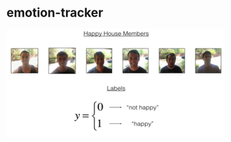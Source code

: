 # emotion-tracker


<img src="https://github.com/SanyamSwami123/emotion-tracker/blob/main/images/house-members.png" style="width:550px;height:250px;">

